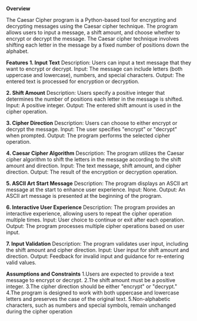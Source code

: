 ******Overview******

The Caesar Cipher program is a Python-based tool for encrypting and decrypting messages using the Caesar cipher technique. The program allows users to input a message, a shift amount, and choose whether to encrypt or decrypt the message. The Caesar cipher technique involves shifting each letter in the message by a fixed number of positions down the alphabet.

**Features**
**1. Input Text**
Description: Users can input a text message that they want to encrypt or decrypt.
Input: The message can include letters (both uppercase and lowercase), numbers, and special characters.
Output: The entered text is processed for encryption or decryption.

**2. Shift Amount**
Description: Users specify a positive integer that determines the number of positions each letter in the message is shifted.
Input: A positive integer.
Output: The entered shift amount is used in the cipher operation.

**3. Cipher Direction**
Description: Users can choose to either encrypt or decrypt the message.
Input: The user specifies "encrypt" or "decrypt" when prompted.
Output: The program performs the selected cipher operation.

**4. Caesar Cipher Algorithm**
Description: The program utilizes the Caesar cipher algorithm to shift the letters in the message according to the shift amount and direction.
Input: The text message, shift amount, and cipher direction.
Output: The result of the encryption or decryption operation.

**5. ASCII Art Start Message**
Description: The program displays an ASCII art message at the start to enhance user experience.
Input: None.
Output: An ASCII art message is presented at the beginning of the program.

**6. Interactive User Experience**
Description: The program provides an interactive experience, allowing users to repeat the cipher operation multiple times.
Input: User choice to continue or exit after each operation.
Output: The program processes multiple cipher operations based on user input.

**7. Input Validation**
Description: The program validates user input, including the shift amount and cipher direction.
Input: User input for shift amount and direction.
Output: Feedback for invalid input and guidance for re-entering valid values.

**Assumptions and Constraints**
1.Users are expected to provide a text message to encrypt or decrypt.
2.The shift amount must be a positive integer.
3.The cipher direction should be either "encrypt" or "decrypt."
4.The program is designed to work with both uppercase and lowercase letters and preserves the case of the original text.
5.Non-alphabetic characters, such as numbers and special symbols, remain unchanged during the cipher operation
